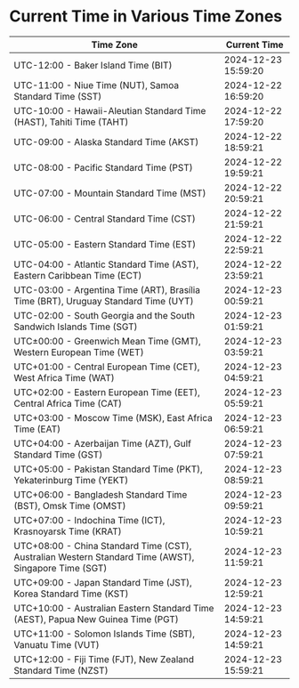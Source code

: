 # Current Time in Various Time Zones

| Time Zone | Current Time |
|-----------|--------------|
| UTC-12:00 - Baker Island Time (BIT) | 2024-12-23 15:59:20 |
| UTC-11:00 - Niue Time (NUT), Samoa Standard Time (SST) | 2024-12-22 16:59:20 |
| UTC-10:00 - Hawaii-Aleutian Standard Time (HAST), Tahiti Time (TAHT) | 2024-12-22 17:59:20 |
| UTC-09:00 - Alaska Standard Time (AKST) | 2024-12-22 18:59:21 |
| UTC-08:00 - Pacific Standard Time (PST) | 2024-12-22 19:59:21 |
| UTC-07:00 - Mountain Standard Time (MST) | 2024-12-22 20:59:21 |
| UTC-06:00 - Central Standard Time (CST) | 2024-12-22 21:59:21 |
| UTC-05:00 - Eastern Standard Time (EST) | 2024-12-22 22:59:21 |
| UTC-04:00 - Atlantic Standard Time (AST), Eastern Caribbean Time (ECT) | 2024-12-22 23:59:21 |
| UTC-03:00 - Argentina Time (ART), Brasília Time (BRT), Uruguay Standard Time (UYT) | 2024-12-23 00:59:21 |
| UTC-02:00 - South Georgia and the South Sandwich Islands Time (SGT) | 2024-12-23 01:59:21 |
| UTC±00:00 - Greenwich Mean Time (GMT), Western European Time (WET) | 2024-12-23 03:59:21 |
| UTC+01:00 - Central European Time (CET), West Africa Time (WAT) | 2024-12-23 04:59:21 |
| UTC+02:00 - Eastern European Time (EET), Central Africa Time (CAT) | 2024-12-23 05:59:21 |
| UTC+03:00 - Moscow Time (MSK), East Africa Time (EAT) | 2024-12-23 06:59:21 |
| UTC+04:00 - Azerbaijan Time (AZT), Gulf Standard Time (GST) | 2024-12-23 07:59:21 |
| UTC+05:00 - Pakistan Standard Time (PKT), Yekaterinburg Time (YEKT) | 2024-12-23 08:59:21 |
| UTC+06:00 - Bangladesh Standard Time (BST), Omsk Time (OMST) | 2024-12-23 09:59:21 |
| UTC+07:00 - Indochina Time (ICT), Krasnoyarsk Time (KRAT) | 2024-12-23 10:59:21 |
| UTC+08:00 - China Standard Time (CST), Australian Western Standard Time (AWST), Singapore Time (SGT) | 2024-12-23 11:59:21 |
| UTC+09:00 - Japan Standard Time (JST), Korea Standard Time (KST) | 2024-12-23 12:59:21 |
| UTC+10:00 - Australian Eastern Standard Time (AEST), Papua New Guinea Time (PGT) | 2024-12-23 14:59:21 |
| UTC+11:00 - Solomon Islands Time (SBT), Vanuatu Time (VUT) | 2024-12-23 14:59:21 |
| UTC+12:00 - Fiji Time (FJT), New Zealand Standard Time (NZST) | 2024-12-23 15:59:21 |
